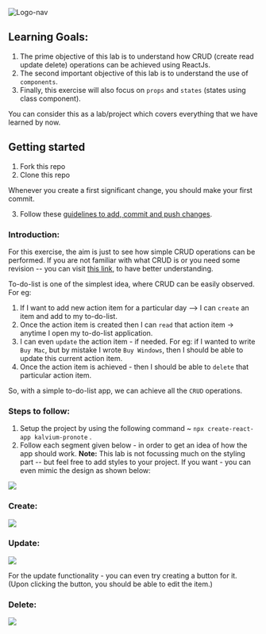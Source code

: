 ![Logo-nav](https://s3.ap-south-1.amazonaws.com/kalvi-education.github.io/front-end-web-development/Kalvium-Logo.png)

## Learning Goals:
1. The prime objective of this lab is to understand how CRUD (create read update delete) operations can be achieved
using ReactJs.
2. The second important objective of this lab is to understand the use of `components`.
3. Finally, this exercise will also focus on `props` and `states` (states using class component).

You can consider this as a lab/project which covers everything that we have learned by now.


## Getting started

1. Fork this repo
2. Clone this repo

Whenever you create a first significant change, you should make your first commit.

3. Follow these [guidelines to add, commit and push changes](https://github.com/FACEPrep-ProGrad/general-guidelines-labs-project-builders.git).

### Introduction:
For this exercise, the aim is just to see how simple CRUD operations can be performed. 
If you are not familiar with what CRUD is or you need some revision -- you can visit [this link](https://www.freecodecamp.org/news/crud-operations-explained/), to have better understanding.

To-do-list is one of the simplest idea, where CRUD can be easily observed. For eg:
1. If I want to add new action item for a particular day --> I can `create` an item and add to my to-do-list.
2. Once the action item is created then I can `read` that action item -> anytime I open my to-do-list application.
3. I can even `update` the action item - if needed. For eg: if I wanted to write `Buy Mac`, but by mistake I wrote `Buy Windows`, then I should be able to update this current action item.
4. Once the action item is achieved - then I should be able to `delete` that particular action item.

So, with a simple to-do-list app, we can achieve all the `CRUD` operations.

### Steps to follow:

1. Setup the project by using the following command ~ `npx create-react-app kalvium-pronote` .
2. Follow each segment given below - in order to get an idea of how the app should work. 
   **Note:** This lab is not focussing much on the styling part -- but feel free to add styles to your project.
   If you want - you can even mimic the design as shown below:
   
 ![](https://s3.ap-south-1.amazonaws.com/kalvi-education.github.io/front-end-web-development/todo.png)
   

### Create:

![](https://s3.ap-south-1.amazonaws.com/kalvi-education.github.io/front-end-web-development/add-react-todo.gif)

### Update:

![](https://s3.ap-south-1.amazonaws.com/kalvi-education.github.io/front-end-web-development/update-react-todo.gif)

For the update functionality - you can even try creating a button for it. (Upon clicking the button, you should be able to edit the item.)

### Delete:

![](https://s3.ap-south-1.amazonaws.com/kalvi-education.github.io/front-end-web-development/delete-react-todo.gif)


